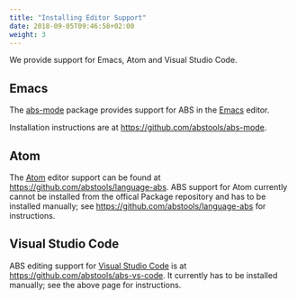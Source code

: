 ```yaml
---
title: "Installing Editor Support"
date: 2018-09-05T09:46:58+02:00
weight: 3
---
```


We provide support for Emacs, Atom and Visual Studio Code.

## Emacs

The [abs-mode](https://github.com/abstools/abs-mode "Emacs abs-mode") package
provides support for ABS in the [Emacs](https://www.gnu.org/software/emacs/ "Emacs homepage") editor.

Installation instructions are at https://github.com/abstools/abs-mode.


## Atom

The [Atom](https://atom.io "Atom homepage") editor support can be found at
https://github.com/abstools/language-abs.  ABS support for Atom currently
cannot be installed from the offical Package repository and has to be
installed manually; see https://github.com/abstools/language-abs for
instructions.

## Visual Studio Code

ABS editing support for [Visual Studio Code](https://code.visualstudio.com "Visual Studio Code homepage") is at https://github.com/abstools/abs-vs-code.  It currently has to be installed manually; see the above page for instructions.

